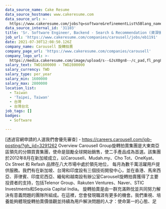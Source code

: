```yaml
---
data_source_name: Cake Resume
data_source_hostname: www.cakeresume.com
data_source_url: >-
  https://www.cakeresume.com/jobs?q=software&refinementList%5Blang_name%5D%5B0%5D=English&refinementList%5Bsalary_type%5D=per_year&range%5Bsalary_range%5D%5Bmin%5D=1000000&page=2
data_source_internal_id: '31103'
title: 'Sr. Software Engineer, Backend - Search & Recommendation (資深後端工程師)'
job_url: 'https://www.cakeresume.com/companies/carousell/jobs/eb1191'
date: 2021-07-30T12:08:50.126Z
company_name: Carousell 旋轉拍賣
company_page_url: 'https://www.cakeresume.com/companies/carousell'
company_logo_url: >-
  https://media.cakeresume.com/image/upload/s--GJsX0gn8--/c_pad,fl_png8,h_200,w_200/v1565956862/epaplsqwkax9tjzivjde.png
salary_text: TWD1600000 - TWD2800000
salary_currency: TWD
salary_type: per_year
salary_min: 1600000
salary_max: 2800000
location_list:
  - Taiwan
  - 'Taipei, Taiwan'
  - 台灣
  - 台灣台北
job_tags: []
badges:
  - Software

---
```


[透過官網申請的人選我們會優先審查] - https://careers.carousell.com/job-posting/?gh_jid=3291262 Overview Carousell Group旋轉拍賣集團是大東南亞區領先的分類買賣集團，使命是鼓勵全球開始銷售，使二手產品成為首選。該集團 於2012年8月在新加坡成立，以Carousell、Mudah.my、Cho Tot、OneKyat、 Ox Street 和 Refash 品牌在八大市場中處於領先地位， 每月為數千萬活躍用戶提供服務。我們有在新加坡、台灣和印度設有三個技術開發中心，並在香港、馬來西亞、菲律賓、印度尼西亞、緬甸和越南設有辦公室Carousell旋轉拍賣獲得了主要投資者的支持，包括Telenor Group、Rakuten Ventures、Naver、STIC Investments和Sequoia Capital India。 旋轉拍賣是由一群充滿熱忱並共同努力解決有意義問題的團隊所組成。在這裡，您會發現職涯有更多的機會。我們重視、培養能夠體現旋轉拍賣價值觀並持續為用戶解決問題的人才：使命第一的心態、足
